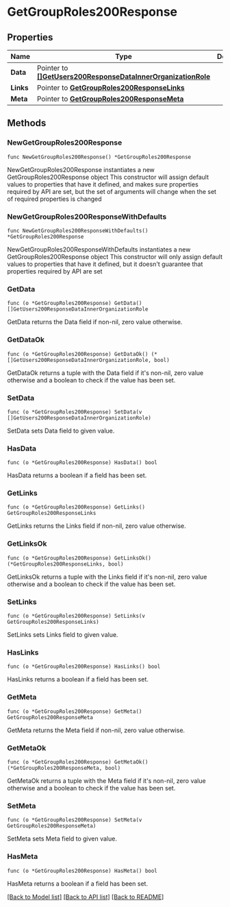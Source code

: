 # GetGroupRoles200Response

## Properties

Name | Type | Description | Notes
------------ | ------------- | ------------- | -------------
**Data** | Pointer to [**[]GetUsers200ResponseDataInnerOrganizationRole**](GetUsers200ResponseDataInnerOrganizationRole.md) |  | [optional] 
**Links** | Pointer to [**GetGroupRoles200ResponseLinks**](GetGroupRoles200ResponseLinks.md) |  | [optional] 
**Meta** | Pointer to [**GetGroupRoles200ResponseMeta**](GetGroupRoles200ResponseMeta.md) |  | [optional] 

## Methods

### NewGetGroupRoles200Response

`func NewGetGroupRoles200Response() *GetGroupRoles200Response`

NewGetGroupRoles200Response instantiates a new GetGroupRoles200Response object
This constructor will assign default values to properties that have it defined,
and makes sure properties required by API are set, but the set of arguments
will change when the set of required properties is changed

### NewGetGroupRoles200ResponseWithDefaults

`func NewGetGroupRoles200ResponseWithDefaults() *GetGroupRoles200Response`

NewGetGroupRoles200ResponseWithDefaults instantiates a new GetGroupRoles200Response object
This constructor will only assign default values to properties that have it defined,
but it doesn't guarantee that properties required by API are set

### GetData

`func (o *GetGroupRoles200Response) GetData() []GetUsers200ResponseDataInnerOrganizationRole`

GetData returns the Data field if non-nil, zero value otherwise.

### GetDataOk

`func (o *GetGroupRoles200Response) GetDataOk() (*[]GetUsers200ResponseDataInnerOrganizationRole, bool)`

GetDataOk returns a tuple with the Data field if it's non-nil, zero value otherwise
and a boolean to check if the value has been set.

### SetData

`func (o *GetGroupRoles200Response) SetData(v []GetUsers200ResponseDataInnerOrganizationRole)`

SetData sets Data field to given value.

### HasData

`func (o *GetGroupRoles200Response) HasData() bool`

HasData returns a boolean if a field has been set.

### GetLinks

`func (o *GetGroupRoles200Response) GetLinks() GetGroupRoles200ResponseLinks`

GetLinks returns the Links field if non-nil, zero value otherwise.

### GetLinksOk

`func (o *GetGroupRoles200Response) GetLinksOk() (*GetGroupRoles200ResponseLinks, bool)`

GetLinksOk returns a tuple with the Links field if it's non-nil, zero value otherwise
and a boolean to check if the value has been set.

### SetLinks

`func (o *GetGroupRoles200Response) SetLinks(v GetGroupRoles200ResponseLinks)`

SetLinks sets Links field to given value.

### HasLinks

`func (o *GetGroupRoles200Response) HasLinks() bool`

HasLinks returns a boolean if a field has been set.

### GetMeta

`func (o *GetGroupRoles200Response) GetMeta() GetGroupRoles200ResponseMeta`

GetMeta returns the Meta field if non-nil, zero value otherwise.

### GetMetaOk

`func (o *GetGroupRoles200Response) GetMetaOk() (*GetGroupRoles200ResponseMeta, bool)`

GetMetaOk returns a tuple with the Meta field if it's non-nil, zero value otherwise
and a boolean to check if the value has been set.

### SetMeta

`func (o *GetGroupRoles200Response) SetMeta(v GetGroupRoles200ResponseMeta)`

SetMeta sets Meta field to given value.

### HasMeta

`func (o *GetGroupRoles200Response) HasMeta() bool`

HasMeta returns a boolean if a field has been set.


[[Back to Model list]](../README.md#documentation-for-models) [[Back to API list]](../README.md#documentation-for-api-endpoints) [[Back to README]](../README.md)


